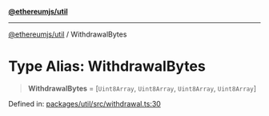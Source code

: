 [**@ethereumjs/util**](../README.md)

***

[@ethereumjs/util](../README.md) / WithdrawalBytes

# Type Alias: WithdrawalBytes

> **WithdrawalBytes** = \[`Uint8Array`, `Uint8Array`, `Uint8Array`, `Uint8Array`\]

Defined in: [packages/util/src/withdrawal.ts:30](https://github.com/ethereumjs/ethereumjs-monorepo/blob/master/packages/util/src/withdrawal.ts#L30)
